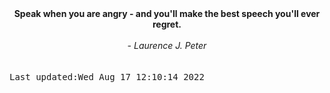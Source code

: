 
<div align="center"><b><span>Speak when you are angry - and you'll make the best speech you'll ever regret.</span></b><br><br><i> - Laurence J. Peter</i></div>
<br><br><kbd>Last updated:Wed Aug 17 12:10:14 2022</kbd>